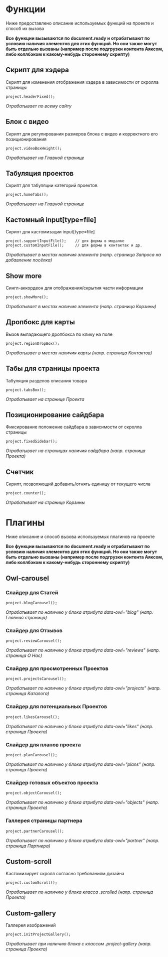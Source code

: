 # Функции

Ниже предоставлено описание используемых функций на проекте и способ их вызова

**Все функции вызываются по document.ready и отрабатывают по условию наличия элементов для этих функций. Но они также могут быть отдельно вызваны (например после подгрузки контента Аяксом, либо коллбэком к какому-нибудь стороннему скрипту)**

## Скрипт для хэдера

Скрипт для изменения отображения хэдера в зависимости от скролла страницы

```
project.headerFixed();
```
*Отрабатывает по всему сайту*
## Блок с видео

Скрипт для регулирования размеров блока с видео и корректного его позиционирования

```
project.videoBoxHeight();
```
*Отрабатывает на Главной странице*
## Табуляция проектов

Скрипт для табуляции категорий проектов

```
project.homeTabs();
```
*Отрабатывает на Главной странице*
## Кастомный input[type=file]

Скрипт для кастомизации input[type=file]

```
project.supportInputFile();    // для формы в модалке
project.customInputFile();     // для формы в контактах и др.
```
*Отрабатывает в местах наличия элемента (напр. страница Запроса на добавление посёлка)*
## Show more

Сингл-аккордеон для отображения/скрытия части информации

```
project.showMore();
```
*Отрабатывает в местах наличия элемента (напр. страница Корзины)*

## Дропбокс для карты

Вызов выпадающего дропбокса по клику на поле

```
project.regionDropBox();
```
*Отрабатывает в местах наличия карты (напр. страница Контактов)*

## Табы для страницы проекта

Табуляция разделов описания товара

```
project.tabsBox();
```
*Отрабатывает на странице Проекта*

## Позиционирование сайдбара

Фиксирование положение сайдбара в зависимости от скролла страницы

```
project.fixedSidebar();
```
*Отрабатывает на страницах наличия сайдбара (напр. страница Проекта)*


## Счетчик

Скрипт, позволяющий добавить/отнять единицу от текущего числа

```
project.counter();
```
*Отрабатывает на странице Корзины*

# Плагины

Ниже описание и способ вызова используемых плагинов на проекте

**Все функции вызываются по document.ready и отрабатывают по условию наличия элементов для этих функций. Но они также могут быть отдельно вызваны (например после подгрузки контента Аяксом, либо коллбэком к какому-нибудь стороннему скрипту)**

## Owl-carousel

### Слайдер для Статей

```
project.blogCarousel();
```
*Отрабатывает по наличию у блока атрибута data-owl="blog" (напр. Главная страница)*

### Слайдер для Отзывов

```
project.reviewCarousel();
```
*Отрабатывает по наличию у блока атрибута data-owl="reviews" (напр. страница О Нас)*

### Слайдер для просмотренных Проектов

```
project.projectsCarousel();
```
*Отрабатывает по наличию у блока атрибута data-owl="projects" (напр. страница Каталога)*

### Слайдер для потенциальных Проектов

```
project.likesCarousel();
```
*Отрабатывает по наличию у блока атрибута data-owl="likes" (напр. страница Проекта)*

### Слайдер для планов проекта

```
project.planCarousel();
```
*Отрабатывает по наличию у блока атрибута data-owl="plans" (напр. страница Проекта)*

### Слайдер готовых объектов проекта

```
project.objectCarousel();
```
*Отрабатывает по наличию у блока атрибута data-owl="objects" (напр. страница Проекта)*

### Галлерея страницы партнера

```
project.partnerCarousel();
```
*Отрабатывает по наличию у блока атрибута data-owl="partner" (напр. страница Партнера)*

## Custom-scroll
Кастомизирует скролл согласно требованиям дизайна
```
project.customScroll();
```
*Отрабатывает по наличию у блока класса .scrolled (напр. страница Проекта)*


## Custom-gallery
Галлерея изображений
```
project.initProjectGallery();
```
*Отрабатывает при наличию блока с классом .project-gallery (напр. страница Проекта)*